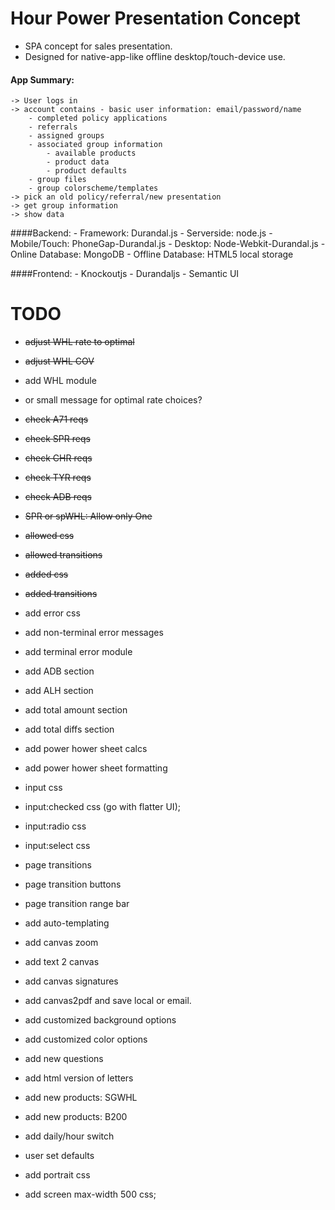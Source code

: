 Hour Power Presentation Concept
================================
- SPA concept for sales presentation. 
- Designed for native-app-like offline desktop/touch-device use.

#### App Summary:
	-> User logs in 
	-> account contains - basic user information: email/password/name
		- completed policy applications
		- referrals
		- assigned groups
		- associated group information
			- available products
			- product data
			- product defaults
		- group files
		- group colorscheme/templates
	-> pick an old policy/referral/new presentation
	-> get group information
	-> show data

####Backend:
	- Framework: Durandal.js
	- Serverside: node.js
	- Mobile/Touch: PhoneGap-Durandal.js
	- Desktop: Node-Webkit-Durandal.js
	- Online Database: MongoDB
	- Offline Database: HTML5 local storage

####Frontend:
	- Knockoutjs
	- Durandaljs
	- Semantic UI


TODO
====
- ~~adjust WHL rate to optimal~~
- ~~adjust WHL COV~~
- add WHL module 
- or small message for optimal rate choices?
- ~~check A71 reqs~~
- ~~check SPR reqs~~
- ~~check CHR reqs~~
- ~~check TYR reqs~~
- ~~check ADB reqs~~
- ~~SPR or spWHL: Allow only One~~
- ~~allowed css~~
- ~~allowed transitions~~
- ~~added css~~
- ~~added transitions~~
- add error css
- add non-terminal error messages
- add terminal error module
- add ADB section
- add ALH section
- add total amount section
- add total diffs section
- add power hower sheet calcs
- add power hower sheet formatting
- input css
- input:checked css (go with flatter UI);
- input:radio css
- input:select css
- page transitions
- page transition buttons
- page transition range bar
- add auto-templating
- add canvas zoom
- add text 2 canvas
- add canvas signatures
- add canvas2pdf and save local or email. 
- add customized background options
- add customized color options
- add new questions
- add html version of letters



- add new products: SGWHL
- add new products: B200
- add daily/hour switch 
- user set defaults

- add portrait css
- add screen max-width 500 css;




